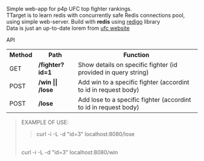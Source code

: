 Simple web-app for p4p UFC top fighter rankings.<br>
TTarget is to learn redis with concurrently safe Redis connections pool, using simple web-server.
Build with **redis** using <a href="https://github.com/gomodule/redigo">redigo</a> library
<br>
Data is just an up-to-date lorem from <a href="https://www.ufc.com/rankings">ufc website</a>

<table>API
<tr>
<th>Method</th>
<th>Path</th>
<th>Function</th>
</tr>
  <tr>
<td>GET</td>
    <td><b>/fighter?id=1</b></td>
    <td>Show details on specific fighter (id provided in query string)</td>
  </tr>
<tr>
<td>
POST
</td>
<td><b>/win || /lose</b></td>
<td>Add win to a specific fighter (accordint to id in request body)</td>
</tr>

<tr>
<td>POST</td>
<td><b>/lose</b></td>
<td>Add lose to a specific fighter (accordint to id in request body)</td>
</tr>
</table>

>EXAMPLE OF USE:
>> curl -i -L -d "id=3" localhost:8080/lose
> <br>
> curl -i -L -d "id=3" localhost:8080/win
